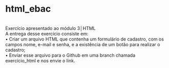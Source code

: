 # html_ebac
<br>
Exercício apresentado ao módulo 3│HTML
<br>
A entrega desse exercício consiste em:
<br>
• Criar um arquivo HTML que contenha um
formulário de cadastro, com os campos
nome, e-mail e senha, e a existência de um
botão para realizar o cadastro;
<br>
• Enviar esse arquivo para o Github em uma
branch chamada exercício_html e nos envie
o link.
